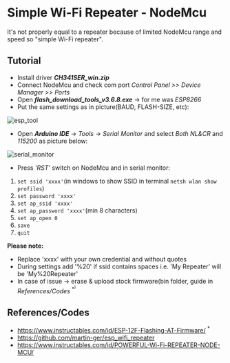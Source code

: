 # Simple Wi-Fi Repeater - NodeMcu
It's not properly equal to a repeater because of limited NodeMcu range and speed so "simple Wi-Fi repeater".

## Tutorial
- Install driver __*CH341SER_win.zip*__
- Connect NodeMcu and check com port *Control Panel >> Device Manager >> Ports*
- Open __*flash_download_tools_v3.6.8.exe*__ -> for me was *ESP8266*
- Put the same settings as in picture(BAUD, FLASH-SIZE, etc):


![esp_tool](https://user-images.githubusercontent.com/12975980/73595374-33deea00-4518-11ea-855e-0eae4022df18.jpeg)


- Open __*Arduino IDE*__ -> *Tools* -> *Serial Monitor* and select *Both NL&CR* and *115200* as picture below:


![serial_monitor](https://user-images.githubusercontent.com/12975980/73595501-bb792880-4519-11ea-9f5d-42184f2b0752.PNG)

- Press *'RST'* switch on NodeMcu and in serial monitor:
1. `set ssid 'xxxx'`(in windows to show SSID in terminal `netsh wlan show profiles`)
2. `set password 'xxxx'`
3. `set ap_ssid 'xxxx'`
4. `set ap_password 'xxxx'`(min 8 characters)
5. `set ap_open 0`
6. `save`
7. `quit`

__Please note:__ 
- Replace 'xxxx' with your own credential and without quotes
- During settings add '%20' if ssid contains spaces i.e. 'My Repeater' will be 'My%20Repeater' 
- In case of issue -> erase & upload stock firmware(bin folder, guide in *References/Codes* <sup>*<sup>)

## References/Codes
- https://www.instructables.com/id/ESP-12F-Flashing-AT-Firmware/ <sup>*<sup>
- https://github.com/martin-ger/esp_wifi_repeater
- https://www.instructables.com/id/POWERFUL-Wi-Fi-REPEATER-NODE-MCU/



